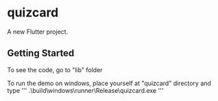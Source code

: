 # quizcard

A new Flutter project.

## Getting Started
To see the code, go to "lib" folder

To run the demo on windows, place yourself at "quizcard" directory and type
'''
.\build\windows\runner\Release\quizcard.exe
'''